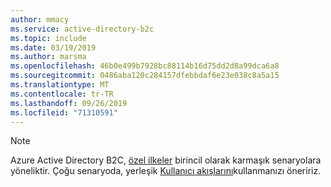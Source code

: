 ```yaml
---
author: mmacy
ms.service: active-directory-b2c
ms.topic: include
ms.date: 03/19/2019
ms.author: marsma
ms.openlocfilehash: 46b0e499b7928bc88114b16d75dd2d8a99dca6a8
ms.sourcegitcommit: 0486aba120c284157dfebbdaf6e23e038c8a5a15
ms.translationtype: MT
ms.contentlocale: tr-TR
ms.lasthandoff: 09/26/2019
ms.locfileid: "71310591"
---
```

> [!NOTE]
> Azure Active Directory B2C, [özel ilkeler](../articles/active-directory-b2c/active-directory-b2c-get-started-custom.md) birincil olarak karmaşık senaryolara yöneliktir. Çoğu senaryoda, yerleşik [Kullanıcı akışlarını](../articles/active-directory-b2c/active-directory-b2c-reference-policies.md)kullanmanızı öneririz.